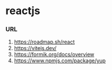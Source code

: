 # reactjs
### URL
1. https://roadmap.sh/react
2. https://vitejs.dev/
3. https://formik.org/docs/overview
4. https://www.npmjs.com/package/yup
